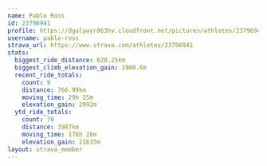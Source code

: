 ```yaml
---
name: Pablo Ross
id: 23796941
profile: https://dgalywyr863hv.cloudfront.net/pictures/athletes/23796941/14615399/1/large.jpg
username: pablo-ross
strava_url: https://www.strava.com/athletes/23796941
stats:
  biggest_ride_distance: 620.25km
  biggest_climb_elevation_gain: 1960.6m
  recent_ride_totals:
    count: 9
    distance: 766.99km
    moving_time: 29h 25m
    elevation_gain: 2992m
  ytd_ride_totals:
    count: 70
    distance: 3987km
    moving_time: 176h 26m
    elevation_gain: 21615m
layout: strava_member
--- 
```

